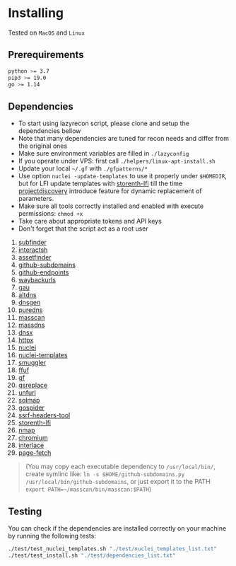 # Installing
Tested on `MacOS` and `Linux`

## Prerequirements
```bash
python >= 3.7
pip3 >= 19.0
go >= 1.14
```

## Dependencies
- To start using lazyrecon script, please clone and setup the dependencies bellow
- Note that many dependencies are tuned for recon needs and differ from the original ones
- Make sure environment variables are filled in `./lazyconfig`
- If you operate under VPS: first call `./helpers/linux-apt-install.sh`
- Update your local `~/.gf` with `./gfpatterns/*`
- Use option `nuclei -update-templates` to use it properly under `$HOMEDIR`, but for LFI update templates with [storenth-lfi](https://github.com/storenth/nuclei-templates/blob/master/vulnerabilities/other/storenth-lfi.yaml) till the time [projectdiscovery](https://github.com/projectdiscovery) introduce feature for dynamic replacement of parameters.
- Make sure all tools correctly installed and enabled with execute permissions: `chmod +x`
- Take care about appropriate tokens and API keys
- Don't forget that the script act as a root user
1. [subfinder](https://github.com/projectdiscovery/subfinder)
2. [interactsh](https://github.com/projectdiscovery/interactsh)
3. [assetfinder](https://github.com/tomnomnom/assetfinder)
4. [github-subdomains](https://github.com/storenth/github-search/blob/master/github-subdomains.py)
5. [github-endpoints](https://github.com/storenth/github-search/blob/master/github-endpoints.py)
6. [waybackurls](https://github.com/tomnomnom/waybackurls)
7. [gau](https://github.com/lc/gau)
8. [altdns](https://github.com/infosec-au/altdns)
9. [dnsgen](https://github.com/ProjectAnte/dnsgen/)
10. [puredns](github.com/d3mondev/puredns)
11. [masscan](https://github.com/robertdavidgraham/masscan)
11. [massdns](https://github.com/blechschmidt/massdns)
12. [dnsx](https://github.com/projectdiscovery/dnsx)
13. [httpx](https://github.com/projectdiscovery/httpx)
14. [nuclei](https://github.com/projectdiscovery/nuclei)
15. [nuclei-templates](https://github.com/storenth/nuclei-templates)
16. [smuggler](https://github.com/storenth/requestsmuggler)
17. [ffuf](https://github.com/ffuf/ffuf)
18. [gf](https://github.com/tomnomnom/gf)
19. [qsreplace](https://github.com/tomnomnom/qsreplace)
20. [unfurl](https://github.com/tomnomnom/unfurl)
21. [sqlmap](https://github.com/sqlmapproject/sqlmap)
22. [gospider](https://github.com/jaeles-project/gospider)
23. [ssrf-headers-tool](https://github.com/storenth/Bug-Bounty-Toolz/blob/master/ssrf.py)
24. [storenth-lfi](https://github.com/storenth/nuclei-templates/blob/master/vulnerabilities/other/storenth-lfi.yaml)
25. [nmap](https://nmap.org/download.html)
26. [chromium](https://github.com/storenth/chromium-latest-linux.git)
27. [interlace](https://github.com/codingo/Interlace.git)
28. [page-fetch](https://github.com/detectify/page-fetch)

> (You may copy each executable dependency to `/usr/local/bin/`, create symlinc like: `ln -s $HOME/github-subdomains.py /usr/local/bin/github-subdomains`, or just export it to the PATH `export PATH=~/masscan/bin/masscan:$PATH`)

## Testing
You can check if the dependencies are installed correctly on your machine by running the following tests:
```bash
./test/test_nuclei_templates.sh "./test/nuclei_templates_list.txt"
./test/test_install.sh "./test/dependencies_list.txt"
```